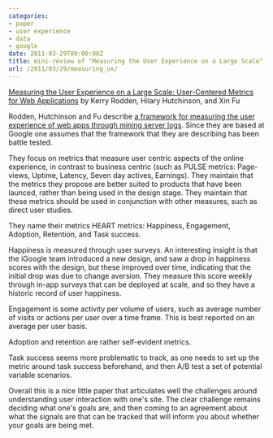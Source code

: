 ```yaml
---
categories:
- paper
- user experience
- data
- google
date: 2011-03-29T00:00:00Z
title: mini-review of "Measuring the User Experience on a Large Scale"
url: /2011/03/29/measuring_ux/
---
```


[Measuring the User Experience on a Large Scale:
User-Centered Metrics for Web Applications][paper] by Kerry Rodden, Hilary Hutchinson, and Xin Fu

Rodden, Hutchinson and Fu describe [a framework for measuring the user experience of web apps through mining server logs][paper]. Since they are based at Google one assumes that the framework that they are describing has been battle tested. 

They focus on metrics that measure user centric aspects of the online experience, in contrast to business centric (such as PULSE metrics: Page-views, Uptime, Latency, Seven day actives, Earnings). They maintain that the metrics they propose are better suited to products that have been launced, rather than being used in the design stage. They maintain that these metrics should be used in conjunction with other measures, such as direct user studies. 

They name their metrics HEART metrics: Happiness, Engagement, Adoption, Retention, and Task success. 

Happiness is measured through user surveys. An interesting insight is that the iGoogle team introduced a new design, and saw a drop in happiness scores with the design, but these improved over time, indicating that the initial drop was due to change aversion. They measure this score weekly through in-app surveys that can be deployed at scale, and so they have a historic record of user happiness.

Engagement is some activity per volume of users, such as average number of visits or actions per user over a time frame. This is best reported on an average per user basis.

Adoption and retention are rather self-evident metrics. 

Task success seems more problematic to track, as one needs to set up the metric around task success beforehand, and then A/B test a set of potential variable scenarios. 

Overall this is a nice little paper that articulates well the challenges around understanding user interaction with one's site. The clear challenge remains deciding what one's goals are, and then coming to an agreement about what the signals are that can be tracked that will inform you about whether your goals are being met. 

[paper]: http://www.mendeley.com/research/measuring-user-experience-large-scale-usercentered-metrics-web-applications/
